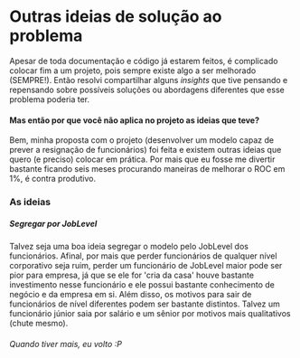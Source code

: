 # Outras ideias de solução ao problema

Apesar de toda documentação e código já estarem feitos, é complicado colocar fim a um projeto, pois sempre existe algo a ser melhorado (SEMPRE!). 
Então resolvi compartilhar alguns *insights* que tive pensando e repensando sobre possíveis soluções ou abordagens diferentes que esse problema poderia ter. 

#### Mas então por que você não aplica no projeto as ideias que teve?

Bem, minha proposta com o projeto (desenvolver um modelo capaz de prever a resignação de funcionários) foi feita e existem outras ideias que quero (e preciso) colocar
em prática. Por mais que eu fosse me divertir bastante ficando seis meses procurando maneiras de melhorar o ROC em 1%, é contra produtivo. 

### As ideias 

##### Segregar por JobLevel

Talvez seja uma boa ideia segregar o modelo pelo JobLevel dos funcionários. Afinal, por mais que perder funcionários de qualquer nível corporativo seja ruim, 
perder um funcionário de JobLevel maior pode ser pior para empresa, já que se ele for 'cria da casa' houve bastante investimento nesse funcionário e ele possui
bastante conhecimento de negócio e da empresa em si. 
Além disso, os motivos para sair de funcionários de nível diferentes podem ser bastante distintos. Talvez um funcionário júnior saia por salário e um sênior por
motivos mais qualitativos (chute mesmo). 

###### Quando tiver mais, eu volto :P
